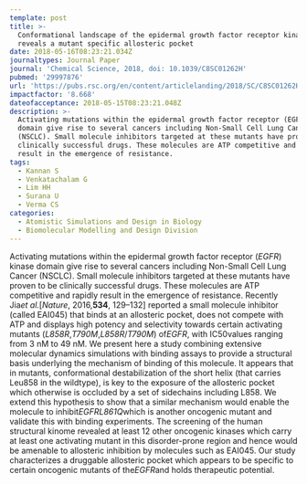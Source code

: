 ```yaml
---
template: post
title: >-
  Conformational landscape of the epidermal growth factor receptor kinase
  reveals a mutant specific allosteric pocket
date: 2018-05-16T08:23:21.034Z
journaltypes: Journal Paper
journal: 'Chemical Science, 2018, doi: 10.1039/C8SC01262H'
pubmed: '29997876'
url: 'https://pubs.rsc.org/en/content/articlelanding/2018/SC/C8SC01262H#!divAbstract'
impactfactor: '8.668'
dateofacceptance: 2018-05-15T08:23:21.048Z
description: >-
  Activating mutations within the epidermal growth factor receptor (EGFR) kinase
  domain give rise to several cancers including Non-Small Cell Lung Cancer
  (NSCLC). Small molecule inhibitors targeted at these mutants have proven to be
  clinically successful drugs. These molecules are ATP competitive and rapidly
  result in the emergence of resistance.
tags:
  - Kannan S
  - Venkatachalam G
  - Lim HH
  - Surana U
  - Verma CS
categories:
  - Atomistic Simulations and Design in Biology
  - Biomolecular Modelling and Design Division
---
```

<!--StartFragment-->

Activating mutations within the epidermal growth factor receptor (*EGFR*) kinase domain give rise to several cancers including Non-Small Cell Lung Cancer (NSCLC). Small molecule inhibitors targeted at these mutants have proven to be clinically successful drugs. These molecules are ATP competitive and rapidly result in the emergence of resistance. Recently Jia*et al.*[*Nature*, 2016,**534**, 129–132] reported a small molecule inhibitor (called EAI045) that binds at an allosteric pocket, does not compete with ATP and displays high potency and selectivity towards certain activating mutants (*L858R*,*T790M*,*L858R*/*T790M*) of*EGFR*, with IC50values ranging from 3 nM to 49 nM. We present here a study combining extensive molecular dynamics simulations with binding assays to provide a structural basis underlying the mechanism of binding of this molecule. It appears that in mutants, conformational destabilization of the short helix (that carries Leu858 in the wildtype), is key to the exposure of the allosteric pocket which otherwise is occluded by a set of sidechains including L858. We extend this hypothesis to show that a similar mechanism would enable the molecule to inhibit*EGFRL861Q*which is another oncogenic mutant and validate this with binding experiments. The screening of the human structural kinome revealed at least 12 other oncogenic kinases which carry at least one activating mutant in this disorder-prone region and hence would be amenable to allosteric inhibition by molecules such as EAI045. Our study characterizes a druggable allosteric pocket which appears to be specific to certain oncogenic mutants of the*EGFR*and holds therapeutic potential.

<!--EndFragment-->
